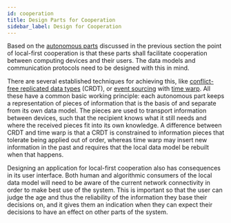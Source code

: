 ```yaml
---
id: cooperation
title: Design Parts for Cooperation
sidebar_label: Design for Cooperation
---
```


Based on the [autonomous parts](autonomy.md) discussed in the previous section the point of local-first cooperation is that these parts shall facilitate cooperation between computing devices and their users.
The data models and communication protocols need to be designed with this in mind.

There are several established techniques for achieving this, like [conflict-free replicated data types](https://en.wikipedia.org/wiki/Conflict-free_replicated_data_type) (CRDT), or [event sourcing](https://martinfowler.com/eaaDev/EventSourcing.html) with [time warp](https://dl.acm.org/doi/10.1145/62297.62392).
All these have a common basic working principle:
each autonomous part keeps a representation of pieces of information that is the basis of and separate from its own data model.
The pieces are used to transport information between devices, such that the recipient knows what it still needs and where the received pieces fit into its own knowledge.
A difference between CRDT and time warp is that a CRDT is constrained to information pieces that tolerate being applied out of order, whereas time warp may insert new information in the past and requires that the local data model be rebuilt when that happens.

Designing an application for local-first cooperation also has consequences in its user interface.
Both human and algorithmic consumers of the local data model will need to be aware of the current network connectivity in order to make best use of the system.
This is important so that the user can judge the age and thus the reliability of the information they base their decisions on, and it gives them an indication when they can expect their decisions to have an effect on other parts of the system.
